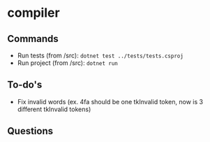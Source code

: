 # compiler

## Commands
- Run tests (from /src): ```dotnet test ../tests/tests.csproj```
- Run project (from /src): ```dotnet run```

## To-do's
- Fix invalid words (ex. 4fa should be one tkInvalid token, now is 3 different tkInvalid tokens)

## Questions
